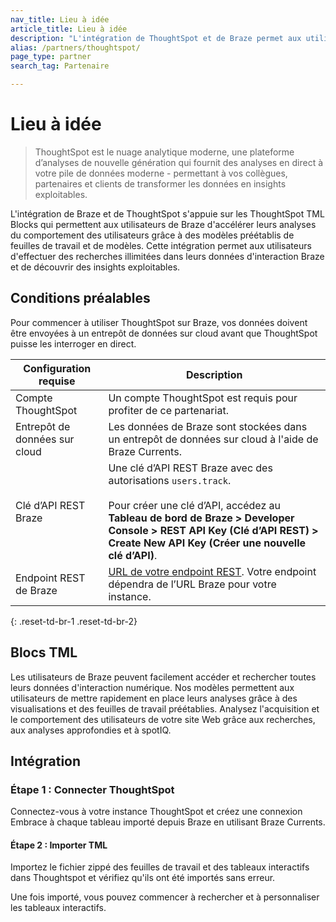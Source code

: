 ```yaml
---
nav_title: Lieu à idée
article_title: Lieu à idée
description: "L'intégration de ThoughtSpot et de Braze permet aux utilisateurs d'effectuer des recherches illimitées dans leurs données d'interaction Braze et de découvrir des insights exploitables."
alias: /partners/thoughtspot/
page_type: partner
search_tag: Partenaire

---
```


# Lieu à idée

> ThoughtSpot est le nuage analytique moderne, une plateforme d’analyses de nouvelle génération qui fournit des analyses en direct à votre pile de données moderne - permettant à vos collègues, partenaires et clients de transformer les données en insights exploitables.

L'intégration de Braze et de ThoughtSpot s'appuie sur les ThoughtSpot TML Blocks qui permettent aux utilisateurs de Braze d'accélérer leurs analyses du comportement des utilisateurs grâce à des modèles préétablis de feuilles de travail et de modèles. Cette intégration permet aux utilisateurs d'effectuer des recherches illimitées dans leurs données d'interaction Braze et de découvrir des insights exploitables. 

## Conditions préalables

Pour commencer à utiliser ThoughtSpot sur Braze, vos données doivent être envoyées à un entrepôt de données sur cloud avant que ThoughtSpot puisse les interroger en direct.

| Configuration requise | Description |
| ----------- | ----------- |
| Compte ThoughtSpot | Un compte ThoughtSpot est requis pour profiter de ce partenariat. |
| Entrepôt de données sur cloud| Les données de Braze sont stockées dans un entrepôt de données sur cloud à l'aide de Braze Currents. |
| Clé d’API REST Braze | Une clé d’API REST Braze avec des autorisations `users.track`. <br><br> Pour créer une clé d’API, accédez au **Tableau de bord de Braze > Developer Console > REST API Key (Clé d’API REST) > Create New API Key (Créer une nouvelle clé d’API)**. |
| Endpoint REST de Braze | [URL de votre endpoint REST][1]. Votre endpoint dépendra de l’URL Braze pour votre instance. |
{: .reset-td-br-1 .reset-td-br-2}

## Blocs TML

Les utilisateurs de Braze peuvent facilement accéder et rechercher toutes leurs données d'interaction numérique. Nos modèles permettent aux utilisateurs de mettre rapidement en place leurs analyses grâce à des visualisations et des feuilles de travail préétablies. Analysez l'acquisition et le comportement des utilisateurs de votre site Web grâce aux recherches, aux analyses approfondies et à spotIQ.

## Intégration

### Étape 1 : Connecter ThoughtSpot 

Connectez-vous à votre instance ThoughtSpot et créez une connexion Embrace à chaque tableau importé depuis Braze en utilisant Braze Currents.

#### Étape 2 : Importer TML

Importez le fichier zippé des feuilles de travail et des tableaux interactifs dans Thoughtspot et vérifiez qu'ils ont été importés sans erreur. 

Une fois importé, vous pouvez commencer à rechercher et à personnaliser les tableaux interactifs. 

[1]: {{site.baseurl}}/developer_guide/rest_api/basics/#endpoints